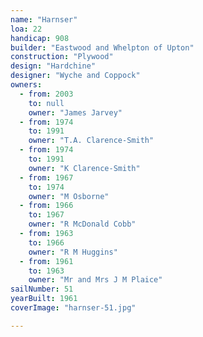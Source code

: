 ```yaml
---
name: "Harnser"
loa: 22
handicap: 908
builder: "Eastwood and Whelpton of Upton"
construction: "Plywood"
design: "Hardchine"
designer: "Wyche and Coppock"
owners:
  - from: 2003
    to: null
    owner: "James Jarvey"
  - from: 1974
    to: 1991
    owner: "T.A. Clarence-Smith"
  - from: 1974
    to: 1991
    owner: "K Clarence-Smith"
  - from: 1967
    to: 1974
    owner: "M Osborne"
  - from: 1966
    to: 1967
    owner: "R McDonald Cobb"
  - from: 1963
    to: 1966
    owner: "R M Huggins"
  - from: 1961
    to: 1963
    owner: "Mr and Mrs J M Plaice"
sailNumber: 51
yearBuilt: 1961
coverImage: "harnser-51.jpg"

---
```

